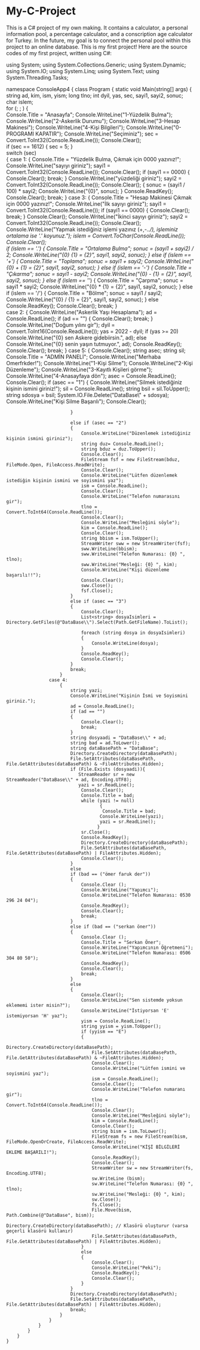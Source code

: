 # My-C-Project
This is a C# project of my own making. It contains a calculator, a personal information pool, a percentage calculator, and a conscription age calculator for Turkey. In the future, my goal is to connect the personal pool within this project to an online database. This is my first project!
Here are the source codes of my first project, written using C#:



using System;
using System.Collections.Generic;
using System.Dynamic;
using System.IO;
using System.Linq;
using System.Text;
using System.Threading.Tasks;

namespace ConsoleApp4
{
    class Program
    {
        static void Main(string[] args)
        {            
            string ad,  kim, ism, yism;
            long  tlno;
            int dyil, yas, sec, sayi1, sayi2, sonuc;
            char islem;    
            for (; ; )
            {               
                Console.Title = "Anasayfa";
                Console.WriteLine("1-Yüzdelik Bulma");
                Console.WriteLine("2-Askerlik Durumu");
                Console.WriteLine("3-Hesap Makinesi");
                Console.WriteLine("4-Kişi Bilgileri");
                Console.WriteLine("0-PROGRAMI KAPATIR");
                Console.WriteLine("Seçiminiz");
                sec = Convert.ToInt32(Console.ReadLine());
                Console.Clear();               
                if (sec == 1612)
                {
                    sec = 5;
                }          
                switch (sec)              
                {
           case 1:
                        {
                            Console.Title = "Yüzdelik Bulma, Çıkmak için 0000 yazınız!";
                            Console.WriteLine("sayıyı giriniz");
                            sayi1 = Convert.ToInt32(Console.ReadLine());
                            Console.Clear();
                            if (sayi1 == 0000)
                            {
                                Console.Clear();
                                break;
                            }
                            Console.WriteLine("yüzdeliği giriniz");
                            sayi2 = Convert.ToInt32(Console.ReadLine());
                            Console.Clear();
                            {
                                sonuc = (sayi1 / 100) * sayi2;
                                Console.WriteLine("{0}", sonuc);
                            }
                            Console.ReadKey();
                            Console.Clear();
                            break;
                        }
           case 3:
                        {
                        Console.Title = "Hesap Makinesi  Çıkmak için 0000 yazınız!";
                        Console.WriteLine("İlk sayıyı giriniz");
                        sayi1 = Convert.ToInt32(Console.ReadLine());
                            if (sayi1 == 0000)
                            {
                                Console.Clear();
                                break;
                            }
                            Console.Clear();
                        Console.WriteLine("İkinci sayıyı giriniz");
                        sayi2 = Convert.ToInt32(Console.ReadLine());
                        Console.Clear();
                        Console.WriteLine("Yapmak istediğiniz işlemi yazınız (+,-.*./), işleminiz ortalama ise '.' koyunuz.");
                        islem = Convert.ToChar(Console.ReadLine());
                            Console.Clear();                           
                        if (islem == '.')
                        {
                                Console.Title = "Ortalama Bulma";
                            sonuc = (sayi1 + sayi2) / 2;
                            Console.WriteLine("{0}  {1} = {2}", sayi1, sayi2, sonuc);
                        }
                        else if (islem == '+')
                        {
                                Console.Title = "Toplama";
                            sonuc = sayi1 + sayi2;
                            Console.WriteLine("{0} + {1} = {2}", sayi1, sayi2, sonuc);
                        }
                        else if (islem == '-')
                        {
                                Console.Title = "Çıkarma";
                                sonuc = sayi1 - sayi2;
                            Console.WriteLine("{0} - {1} = {2}", sayi1, sayi2, sonuc);
                        }
                        else if (islem == '*')
                        {
                                Console.Title = "Çarpma";
                                sonuc = sayi1 * sayi2;
                            Console.WriteLine("{0} * {1} = {2}", sayi1, sayi2, sonuc);
                        }
                        else if (islem == '/')
                        {
                                Console.Title = "Bölme";
                                sonuc = sayi1 / sayi2;
                            Console.WriteLine("{0} / {1} = {2}", sayi1, sayi2, sonuc);
                        }
                        else
                            Console.ReadKey();
                            Console.Clear();
                            break;
                    }                     
                    case 2:
                    {
                        Console.WriteLine("Askerlik Yaşı Hesaplama");
                        ad = Console.ReadLine();
                            if (ad == "")
                            {
                                Console.Clear();
                                break;
                            }
                        Console.WriteLine("Doğum yılını gir");
                        dyil = Convert.ToInt16(Console.ReadLine());
                        yas = 2022 - dyil;
                        if (yas >= 20) Console.WriteLine("{0} sen Askere gidebiirsin.", ad);
                        else
                            Console.WriteLine("{0} senin yaşın tutmuyor.", ad);
                            Console.ReadKey();
                            Console.Clear();
                            break;
                    }
                    case 5:
                        {
                            Console.Clear();
                            string asec;
                            string sil;
                            Console.Title = "ADMİN PANELİ";
                            Console.WriteLine("Merhaba Omerfrkder!");
                            Console.WriteLine("1-Kişi Silme");
                            Console.WriteLine("2-Kişi Düzenleme");
                            Console.WriteLine("3-Kayıtlı Kişileri görme");
                            Console.WriteLine("4-Anasayfaya dön");
                            asec = Console.ReadLine();
                            Console.Clear();
                            if (asec == "1")
                            {
                                Console.WriteLine("Silmek istediğiniz kişinin ismini giriniz!");
                                sil = Console.ReadLine();
                                string bsil = sil.ToUpper();
                                string sdosya =  bsil;
                                System.IO.File.Delete("DataBase\\" + sdosya);
                                Console.WriteLine("Kişi Silme Başarılı");
                                Console.Clear();

                            }

                            else if (asec == "2")
                            {                                
                                Console.WriteLine("Düzenlemek istediğiniz kişinin ismini giriniz");
                                string duz= Console.ReadLine();
                                string bduz = duz.ToUpper();
                                Console.Clear();
                                FileStream fsf = new FileStream(bduz, FileMode.Open, FileAccess.ReadWrite);
                                Console.Clear();
                                Console.WriteLine("Lütfen düzenlemek istediğin kişinin ismini ve soyismini yaz");
                                ism = Console.ReadLine();
                                Console.Clear();
                                Console.WriteLine("Telefon numarasını gir");
                                tlno = Convert.ToInt64(Console.ReadLine());
                                Console.Clear();
                                Console.WriteLine("Mesleğini söyle");
                                kim = Console.ReadLine();
                                Console.Clear();
                                string bbism = ism.ToUpper();
                                StreamWriter sww = new StreamWriter(fsf);
                                sww.WriteLine(bbism);
                                sww.WriteLine("Telefon Numarası: {0} ", tlno);
                                sww.WriteLine("Mesleği: {0} ", kim);
                                Console.WriteLine("Kişi düzenleme başarılı!!");
                                Console.Clear();
                                sww.Close();
                                fsf.Close();
                            }
                            else if (asec == "3")
                            {
                                Console.Clear();
                                List<string> dosyaIsimleri = Directory.GetFiles(@"DataBase\\").Select(Path.GetFileName).ToList();

                                foreach (string dosya in dosyaIsimleri)
                                {
                                    Console.WriteLine(dosya);
                                }
                                Console.ReadKey();
                                Console.Clear();
                            }                           
                            break;
                        }
                    case 4:
                        {                           
                            string yazi;                                                                                                         
                            Console.WriteLine("Kişinin İsmi ve Soyismini giriniz.");
                            ad = Console.ReadLine();
                            if (ad == "")
                            {
                                Console.Clear();
                                break;
                            }
                            string dosyaadi = "DataBase\\" + ad;
                            string bad = ad.ToLower();                          
                            string dataBasePath = "DataBase";
                            Directory.CreateDirectory(dataBasePath);
                            File.SetAttributes(dataBasePath, File.GetAttributes(dataBasePath) & ~FileAttributes.Hidden);
                            if (File.Exists (dosyaadi)){
                               StreamReader sr = new StreamReader("DataBase\\" + ad, Encoding.UTF8);
                               yazi = sr.ReadLine();                               
                                Console.Clear();
                                Console.Title = bad;
                                while (yazi != null)
                                       {
                                        Console.Title = bad;
                                       Console.WriteLine(yazi);
                                       yazi = sr.ReadLine();                                   
                                      }
                                sr.Close();
                                Console.ReadKey();
                                Directory.CreateDirectory(dataBasePath);
                                File.SetAttributes(dataBasePath, File.GetAttributes(dataBasePath) | FileAttributes.Hidden);
                                Console.Clear();
                            }
                            else                                                                                       
                            if (bad == ("ömer faruk der"))
                            {
                                Console.Clear ();
                                Console.WriteLine("Yapımcı");
                                Console.WriteLine("Telefon Numarası: 0530 296 24 04");
                                Console.ReadKey();
                                Console.Clear();
                                break;
                            }
                            else if (bad == ("serkan öner"))
                            {
                                Console.Clear ();
                                Console.Title = "Serkan Öner";
                                Console.WriteLine("Yapımcının Öğretmeni");
                                Console.WriteLine("Telefon Numarası: 0506 304 80 50");
                                Console.ReadKey();
                                Console.Clear();
                                break;
                            }                                                 
                            else 
                            {                               
                                Console.Clear();                                                             
                                Console.WriteLine("Sen sistemde yoksun eklememi ister misin?");
                                Console.WriteLine("İstiyorsan 'E' istemiyorsan 'H' yaz");
                                yism = Console.ReadLine();
                                string yyism = yism.ToUpper();
                                if (yyism == "E") 
                                {
                                    Directory.CreateDirectory(dataBasePath);
                                    File.SetAttributes(dataBasePath, File.GetAttributes(dataBasePath) & ~FileAttributes.Hidden);
                                    Console.Clear();
                                    Console.WriteLine("Lütfen ismini ve soyismini yaz");
                                    ism = Console.ReadLine();
                                    Console.Clear();
                                    Console.WriteLine("Telefon numaranı gir");
                                    tlno = Convert.ToInt64(Console.ReadLine());
                                    Console.Clear();
                                    Console.WriteLine("Mesleğini söyle");
                                    kim = Console.ReadLine();
                                    Console.Clear();
                                    string bism = ism.ToLower();                                  
                                    FileStream fs = new FileStream(bism, FileMode.OpenOrCreate, FileAccess.ReadWrite);                                  
                                    Console.WriteLine("KİŞİ BİLGİLERİ EKLEME BAŞARILI!");
                                    Console.ReadKey();
                                    Console.Clear();
                                    StreamWriter sw = new StreamWriter(fs, Encoding.UTF8);                                   
                                    sw.WriteLine (bism);
                                    sw.WriteLine("Telefon Numarası: {0} ", tlno);                                  
                                    sw.WriteLine("Mesleği: {0} ", kim);                                  
                                    sw.Close();                                   
                                    fs.Close();
                                    File.Move(bism, Path.Combine(@"DataBase", bism));
                                    Directory.CreateDirectory(dataBasePath); // Klasörü oluşturur (varsa geçerli klasörü kullanır)
                                    File.SetAttributes(dataBasePath, File.GetAttributes(dataBasePath) | FileAttributes.Hidden);
                                }
                                else
                                {
                                    Console.Clear();
                                    Console.WriteLine("Peki");
                                    Console.ReadKey();
                                    Console.Clear();                                   
                                }                                                             
                            }
                            Directory.CreateDirectory(dataBasePath);
                            File.SetAttributes(dataBasePath, File.GetAttributes(dataBasePath) | FileAttributes.Hidden);
                            break;
                        }                       
                    }
                }
            }
        }
    }


